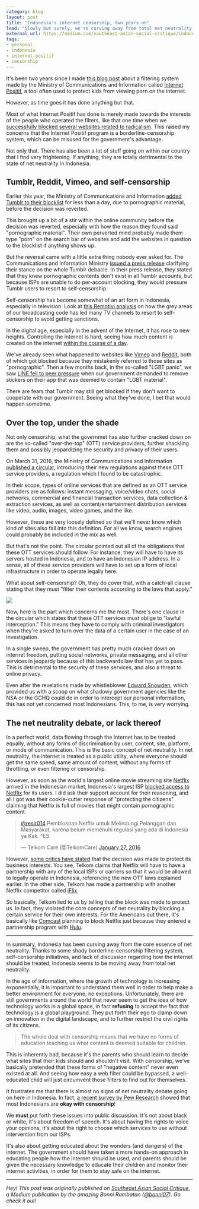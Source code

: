 ```yaml
---
category: blog
layout: post
title: "Indonesia's internet censorship, two years on"
lead: "Slowly but surely, we're curving away from total net neutrality."
external_url: https://medium.com/southeast-asian-social-critique/indonesias-internet-censorship-two-years-on-41831c6c16b4
tags:
- personal
- indonesia
- internet-positif
- censorship
---
```


It's been two years since I made [this blog post](https://resir014.xyz/2014/05/12/a-desperate-plea-for-internet-freedom/) about a filtering system made by the Ministry of Communications and Information called [Internet Positif](http://trustpositif.kominfo.go.id/), a tool often used to protect kids from viewing porn on the internet.

However, as time goes it has done anything but that.

Most of what Internet Positif has done is merely made towards the interests of the people who operated the filters, like that one time when we [successfully blocked several websites related to radicalism](http://tekno.kompas.com/read/2016/01/26/15345707/Kemenkominfo.Kembali.Blokir.24.Situs.Radikal). This raised my concerns that the Internet Positif program is a borderline-censorship system, which can be misused for the government's advantage.

Not only that. There has also been a lot of stuff going on within our country that I find very frightening. If anything, they are totally detrimental to the state of net neutrality in Indonesia.

## Tumblr, Reddit, Vimeo, and self-censorship

Earlier this year, the Ministry of Communications and Information [added Tumblr to their blocklist](https://resir014.xyz/2016/02/17/tumblr-and-the-internet-positif-hammer/) for less than a day, due to pornographic material, before the decision was reverted.

This brought up a bit of a stir within the online community before the decision was reverted, especially with how the reason they found said "pornographic material". Their own perverted mind probably made them type "porn" on the search bar of websites and add the websites in question to the blocklist if anything shows up.

But the reversal came with a little extra thing nobody ever asked for. The Communications and Information Ministry [issued a press release](https://kominfo.go.id/index.php/content/detail/6808/Siaran+Pers+No.20-PIH-KOMINFO-2-2016+tentang+Klarifikasi+Kemkominfo+mengenai+Rencana+Pemblokiran+Situs+Tumblr/0/siaran_pers) clarifying their stance on the whole Tumblr debacle. In their press release, they stated that they knew pornographic contents don't exist in all Tumblr accounts, but because ISPs are unable to do per-account blocking, they would pressure Tumblr users to resort to self-censorship.

Self-censorship has become somewhat of an art form in Indonesia, especially in television. Look at [this Remotivi analysis](https://www.youtube.com/watch?v=lOiINohtClY) on how the grey areas of our broadcasting code has led many TV channels to resort to self-censorship to avoid getting sanctions.

In the digital age, especially in the advent of the Internet, it has rose to new heights. Controlling the internet is hard, seeing how much content is created on the internet [within the course of a day](http://onesecond.designly.com/).

We've already seen what happened to websites like [Vimeo](https://vimeo.com/) and [Reddit](https://www.reddit.com/), both of which got blocked because they mistakenly referred to those sites as "pornographic". Then a few months back, in the so-called "LGBT panic", we saw [LINE fell to peer pressure](http://www.engadget.com/2016/02/11/indonesia-demands-line-remove-lgbt-stickers-from-its-app/) when our government demanded to remove stickers on their app that was deemed to contain "LGBT material".

There are fears that Tumblr may still get blocked if they don't want to cooperate with our government. Seeing what they've done, I bet that would happen sometime.

## Over the top, under the shade

Not only censorship, what the governmet has also further cracked down on are the so-called "over-the-top" (OTT) service providers, further shackling them and possibly jeopardizing the security and privacy of their users.

On March 31, 2016, the Ministry of Communications and Information [published a circular](https://web.kominfo.go.id/sites/default/files/users/3997/Surat%20Edaran%20Menkominfo%20No.%203%20Tahun%202016%20ttg%20Penyediaan%20Layanan%20Aplikasi%20dan%20atau%20Konten%20melalui%20internet.pdf), introducing their new regulations against these OTT service providers, a regulation which I found to be catastrophic.

In their scope, types of online services that are defined as an OTT service providers are as follows: instant messaging, voice/video chats, social networks, commercial and financial transaction services, data collection & extraction services, as well as content/entertainment distribution services like video, audio, images, video games, and the like.

However, these are very loosely defined so that we'll never know which kind of sites also fall into this definition. For all we know, search engines could probably be included in the mix as well.

But that's not the point. The circular pointed out all of the obligations that these OTT services should follow. For instance, they will have to have its servers hosted in Indonesia, and to have an Indonesian IP address. In a sense, all of these service providers will have to set up a form of local infrastructure in order to operate legally here.

What about self-censorship? Oh, they do cover that, with a catch-all clause stating that they must "filter their contents according to the laws that apply."

![](/images/blog/2016/indonesias-internet-censorship-two-years-on/1-2dQrOOAbyQ0opAmBsu9tJw.jpg)

Now, here is the part which concerns me the most. There's one clause in the circular which states that these OTT services must oblige to "lawful interception." This means they have to comply with criminal investigators when they're asked to turn over the data of a certain user in the case of an investigation.

In a single sweep, the government has pretty much cracked down on internet freedom, putting social networks, private messaging, and all other services in jeopardy because of this backwards law that has yet to pass. This is detrimental to the security of these services, and also a threat to online privacy.

Even after the revelations made by whistleblower [Edward Snowden](https://en.wikipedia.org/wiki/Edward_Snowden), which provided us with a scoop on what shadowy government agencies like the NSA or the GCHQ could do in order to intercept our personal information, this has not yet concerned most Indonesians. This, to me, is very worrying.

## The net neutrality debate, or lack thereof

In a perfect world, data flowing through the Internet has to be treated equally, without any forms of discrimination by user, content, site, platform, or mode of communication. This is the basic concept of net neutrality. In net neutrality, the internet is treated as a public utility, where everyone should get the same speed, same amount of content, without any forms of throttling, or even filtering or censorship.

However, as soon as the world's largest online movie streaming site [Netflix](https://www.netflix.com/) arrived in the Indonesian market, Indonesia's largest ISP [blocked access to Netflix](https://www.techinasia.com/indonesia-telkom-blocks-netflix) for its users. I did ask their support account for their reasoning, and all I got was their cookie-cutter response of "protecting the citizens" claiming that Netflix is full of movies that might contain pornographic content.

<blockquote class="twitter-tweet" data-lang="en"><p lang="in" dir="ltr"><a href="https://twitter.com/resir014">@resir014</a> Pemblokiran Netflix untuk Melindungi Pelanggan dan Masyarakat, karena belum memenuhi regulasi yang ada di Indonesia ya Kak. ^ES</p>&mdash; Telkom Care (@TelkomCare) <a href="https://twitter.com/TelkomCare/status/692385509868331008">January 27, 2016</a></blockquote>

However, [some critics have stated](https://www.techinasia.com/why-indonesia-needs-a-net-neutrality-debate) that the decision was made to protect its business interests. You see, Telkom claims that Netflix will have to have a partnership with any of the local ISPs or carriers so that it would be allowed to legally operate in Indonesia, referencing the new OTT laws explained earlier. In the other side, Telkom has made a partnership with another Netflix competitor called [iFlix](https://www.iflix.com/).

So basically, Telkom lied to us by telling that the block was made to protect us. In fact, they violated the core concepts of net neutrality by blocking a certain service for their own interests. For the Americans out there, it's basically like [Comcast](https://www.xfinity.com/) planning to block Netflix just because they entered a partnership program with [Hulu](http://www.hulu.com/).

---

In summary, Indonesia has been curving away from the core essence of net neutrality. Thanks to some shady borderline-censorship filtering system, self-censorship initiatives, and lack of discussion regarding how the internet should be treated, Indonesia seems to be moving away from total net neutrality.

In the age of information, where the growth of technology is increasing exponentially, it is important to understand them well in order to help make a better environment for everyone, no exceptions. Unfortunately, there are still governments around the world that never seem to get the idea of how technology works in a global space, in fact **refusing** to accept the fact that technology is a global playground. They put forth their ego to clamp down on innovation in the digital landscape, and to further restrict the civil rights of its citizens.

> The whole deal with censorship means that we have no forms of education teaching us what content is deemed suitable for children.

This is inherently bad, because it's the parents who should learn to decide what sites that their kids should and shouldn't visit. With censorship, we've basically pretended that these forms of "negative content" never even existed at all. And seeing how easy a web filter could be bypassed, a well-educated child will just circumvent those filters to find out for themselves.

It frustrates me that there is almost no signs of net neutrality debate going on here in Indonesia. In fact, [a recent survey by Pew Research](http://www.pewglobal.org/2015/11/18/global-support-for-principle-of-free-expression-but-opposition-to-some-forms-of-speech/) showed that most Indonesians are **okay with censorship**!

We **must** put forth these issues into public discussion. It's not about black or white, it's about freedom of speech. It's about having the rights to voice your opinions, it's about the right to choose which services to use without intervention from our ISPs.

It's also about getting educated about the wonders (and dangers) of the internet. The government should have taken a more hands-on approach in educating people how the internet should be used, and parents should be given the necessary knowledge to educate their children and monitor their internet activities, in order for them to stay safe on the internet.

---

*Hey! This post was originally published on [Southeast Asian Social Critique](https://medium.com/southeast-asian-social-critique), a Medium publication by the amazing Bonni Rambatan ([@bonni07](https://twitter.com/bonni07)). Go check it out!*

